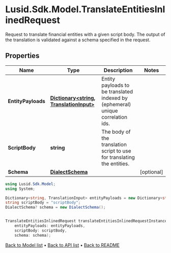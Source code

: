 # Lusid.Sdk.Model.TranslateEntitiesInlinedRequest
Request to translate financial entities with a given script body.  The output of the translation is validated against a schema specified in the request.

## Properties

Name | Type | Description | Notes
------------ | ------------- | ------------- | -------------
**EntityPayloads** | [**Dictionary&lt;string, TranslationInput&gt;**](TranslationInput.md) | Entity payloads to be translated indexed by (ephemeral) unique correlation ids. | 
**ScriptBody** | **string** | The body of the translation script to use for translating the entities. | 
**Schema** | [**DialectSchema**](DialectSchema.md) |  | [optional] 

```csharp
using Lusid.Sdk.Model;
using System;

Dictionary<string, TranslationInput> entityPayloads = new Dictionary<string, TranslationInput>();
string scriptBody = "scriptBody";
DialectSchema? schema = new DialectSchema();


TranslateEntitiesInlinedRequest translateEntitiesInlinedRequestInstance = new TranslateEntitiesInlinedRequest(
    entityPayloads: entityPayloads,
    scriptBody: scriptBody,
    schema: schema);
```

[Back to Model list](../README.md#documentation-for-models) &#8226; [Back to API list](../README.md#documentation-for-api-endpoints) &#8226; [Back to README](../README.md)
